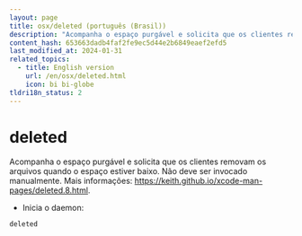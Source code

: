 ```yaml
---
layout: page
title: osx/deleted (português (Brasil))
description: "Acompanha o espaço purgável e solicita que os clientes removam os arquivos quando o espaço estiver baixo."
content_hash: 653663dadb4faf2fe9ec5d44e2b6849eaef2efd5
last_modified_at: 2024-01-31
related_topics:
  - title: English version
    url: /en/osx/deleted.html
    icon: bi bi-globe
tldri18n_status: 2
---
```

# deleted

Acompanha o espaço purgável e solicita que os clientes removam os arquivos quando o espaço estiver baixo.
Não deve ser invocado manualmente.
Mais informações: <https://keith.github.io/xcode-man-pages/deleted.8.html>.

- Inicia o daemon:

`deleted`
